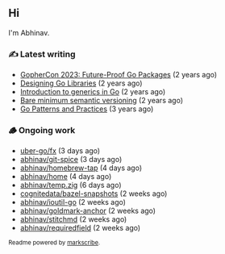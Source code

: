 ## Hi

I'm Abhinav.

### ✍️ Latest writing


- [GopherCon 2023: Future-Proof Go Packages](https://abhinavg.net/2023/09/27/future-proof-packages/) (2 years ago)
- [Designing Go Libraries](https://abhinavg.net/2022/12/06/designing-go-libraries/) (2 years ago)
- [Introduction to generics in Go](https://abhinavg.net/2022/11/23/generics-intro/) (2 years ago)
- [Bare minimum semantic versioning](https://abhinavg.net/2022/11/07/semver/) (2 years ago)
- [Go Patterns and Practices](https://abhinavg.net/2022/09/19/go-patterns-and-practices-talk/) (3 years ago)

### 🪵 Ongoing work


- [uber-go/fx](https://github.com/uber-go/fx) (3 days ago)
- [abhinav/git-spice](https://github.com/abhinav/git-spice) (3 days ago)
- [abhinav/homebrew-tap](https://github.com/abhinav/homebrew-tap) (4 days ago)
- [abhinav/home](https://github.com/abhinav/home) (4 days ago)
- [abhinav/temp.zig](https://github.com/abhinav/temp.zig) (6 days ago)
- [cognitedata/bazel-snapshots](https://github.com/cognitedata/bazel-snapshots) (2 weeks ago)
- [abhinav/ioutil-go](https://github.com/abhinav/ioutil-go) (2 weeks ago)
- [abhinav/goldmark-anchor](https://github.com/abhinav/goldmark-anchor) (2 weeks ago)
- [abhinav/stitchmd](https://github.com/abhinav/stitchmd) (2 weeks ago)
- [abhinav/requiredfield](https://github.com/abhinav/requiredfield) (2 weeks ago)

<sub>Readme powered by [markscribe](https://github.com/muesli/markscribe).</sub>
